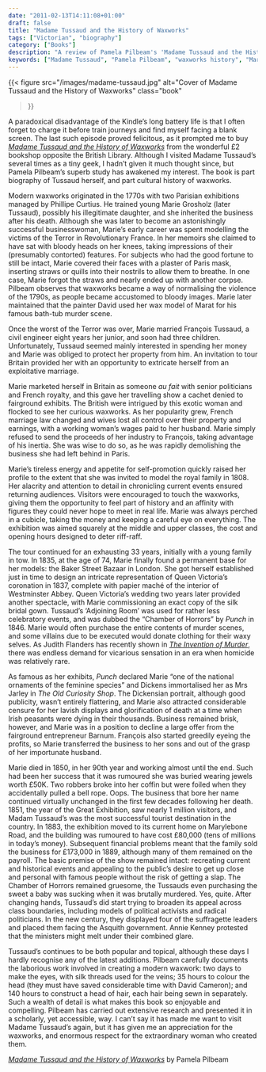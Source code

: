 ```yaml
---
date: "2011-02-13T14:11:08+01:00"
draft: false
title: "Madame Tussaud and the History of Waxworks"
tags: ["Victorian", "biography"]
category: ["Books"]
description: "A review of Pamela Pilbeam's 'Madame Tussaud and the History of Waxworks,' exploring Marie Tussaud's journey from modeling Terror victims in Revolutionary France to creating London's most famous wax museum. Discover the extraordinary businesswoman behind the tourist attraction."
keywords: ["Madame Tussaud", "Pamela Pilbeam", "waxworks history", "Marie Tussaud", "biography review", "French Revolution", "Victorian entertainment", "Chamber of Horrors", "cultural history", "women entrepreneurs"]
---
```


{{< figure
  src="/images/madame-tussaud.jpg"
  alt="Cover of Madame Tussaud and the History of Waxworks"
  class="book"
>}}

A paradoxical disadvantage of the Kindle’s long battery life is that I often forget to charge it before train journeys and find myself facing a blank screen. The last such episode proved felicitous, as it prompted me to buy [_Madame Tussaud and the History of Waxworks_](https://uk.bookshop.org/a/2760/9781852855116) from the wonderful £2 bookshop opposite the British Library. Although I visited Madame Tussaud’s several times as a tiny geek, I hadn’t given it much thought since, but Pamela Pilbeam’s superb study has awakened my interest. The book is part biography of Tussaud herself, and part cultural history of waxworks.

Modern waxworks originated in the 1770s with two Parisian exhibitions managed by Phillipe Curtius. He trained young Marie Grosholz (later Tussaud), possibly his illegitimate daughter, and she inherited the business after his death. Although she was later to become an astonishingly successful businesswoman, Marie’s early career was spent modelling the victims of the Terror in Revolutionary France. In her memoirs she claimed to have sat with bloody heads on her knees, taking impressions of their (presumably contorted) features. For subjects who had the good fortune to still be intact, Marie covered their faces with a plaster of Paris mask, inserting straws or quills into their nostrils to allow them to breathe. In one case, Marie forgot the straws and nearly ended up with another corpse. Pilbeam observes that waxworks became a way of normalising the violence of the 1790s, as people became accustomed to bloody images. Marie later maintained that the painter David used her wax model of Marat for his famous bath-tub murder scene.

Once the worst of the Terror was over, Marie married François Tussaud, a civil engineer eight years her junior, and soon had three children. Unfortunately, Tussaud seemed mainly interested in spending her money and Marie was obliged to protect her property from him. An invitation to tour Britain provided her with an opportunity to extricate herself from an exploitative marriage.

Marie marketed herself in Britain as someone _au fait_ with senior politicians and French royalty, and this gave her travelling show a cachet denied to fairground exhibits. The British were intrigued by this exotic woman and flocked to see her curious waxworks. As her popularity grew, French marriage law changed and wives lost all control over their property and earnings, with a working woman’s wages paid to her husband. Marie simply refused to send the proceeds of her industry to François, taking advantage of his inertia. She was wise to do so, as he was rapidly demolishing the business she had left behind in Paris.

Marie’s tireless energy and appetite for self-promotion quickly raised her profile to the extent that she was invited to model the royal family in 1808. Her alacrity and attention to detail in chronicling current events ensured returning audiences. Visitors were encouraged to touch the waxworks, giving them the opportunity to feel part of history and an affinity with figures they could never hope to meet in real life. Marie was always perched in a cubicle, taking the money and keeping a careful eye on everything. The exhibition was aimed squarely at the middle and upper classes, the cost and opening hours designed to deter riff-raff.

The tour continued for an exhausting 33 years, initially with a young family in tow. In 1835, at the age of 74, Marie finally found a permanent base for her models: the Baker Street Bazaar in London. She got herself established just in time to design an intricate representation of Queen Victoria’s coronation in 1837, complete with papier maché of the interior of Westminster Abbey. Queen Victoria’s wedding two years later provided another spectacle, with Marie commissioning an exact copy of the silk bridal gown. Tussaud’s ‘Adjoining Room’ was used for rather less celebratory events, and was dubbed the “Chamber of Horrors” by _Punch_ in 1846. Marie would often purchase the entire contents of murder scenes, and some villains due to be executed would donate clothing for their waxy selves. As Judith Flanders has recently shown in [_The Invention of Murder_](/posts/the-invention-of-murder/), there was endless demand for vicarious sensation in an era when homicide was relatively rare.

As famous as her exhibits, _Punch_ declared Marie “one of the national ornaments of the feminine species” and Dickens immortalised her as Mrs Jarley in _The Old Curiosity Shop_. The Dickensian portrait, although good publicity, wasn’t entirely flattering, and Marie also attracted considerable censure for her lavish displays and glorification of death at a time when Irish peasants were dying in their thousands. Business remained brisk, however, and Marie was in a position to decline a large offer from the fairground entrepreneur Barnum. François also started greedily eyeing the profits, so Marie transferred the business to her sons and out of the grasp of her importunate husband.

Marie died in 1850, in her 90th year and working almost until the end. Such had been her success that it was rumoured she was buried wearing jewels worth £50K. Two robbers broke into her coffin but were foiled when they accidentally pulled a bell rope. Oops. The business that bore her name continued virtually unchanged in the first few decades following her death. 1851, the year of the Great Exhibition, saw nearly 1 million visitors, and Madam Tussaud’s was the most successful tourist destination in the country. In 1883, the exhibition moved to its current home on Marylebone Road, and the building was rumoured to have cost £80,000 (tens of millions in today’s money). Subsequent financial problems meant that the family sold the business for £173,000 in 1889, although many of them remained on the payroll. The basic premise of the show remained intact: recreating current and historical events and appealing to the public’s desire to get up close and personal with famous people without the risk of getting a slap. The Chamber of Horrors remained gruesome, the Tussauds even purchasing the sweet a baby was sucking when it was brutally murdered. Yes, quite. After changing hands, Tussaud’s did start trying to broaden its appeal across class boundaries, including models of political activists and radical politicians. In the new century, they displayed four of the suffragette leaders and placed them facing the Asquith government. Annie Kenney protested that the ministers might melt under their combined glare.

Tussaud’s continues to be both popular and topical, although these days I hardly recognise any of the latest additions. Pilbeam carefully documents the laborious work involved in creating a modern waxwork: two days to make the eyes, with silk threads used for the veins; 35 hours to colour the head (they must have saved considerable time with David Cameron); and 140 hours to construct a head of hair, each hair being sewn in separately. Such a wealth of detail is what makes this book so enjoyable and compelling. Pilbeam has carried out extensive research and presented it in a scholarly, yet accessible, way. I can’t say it has made me want to visit Madame Tussaud’s again, but it has given me an appreciation for the waxworks, and enormous respect for the extraordinary woman who created them.

[_Madame Tussaud and the History of Waxworks_](https://uk.bookshop.org/a/2760/9781852855116) by Pamela Pilbeam